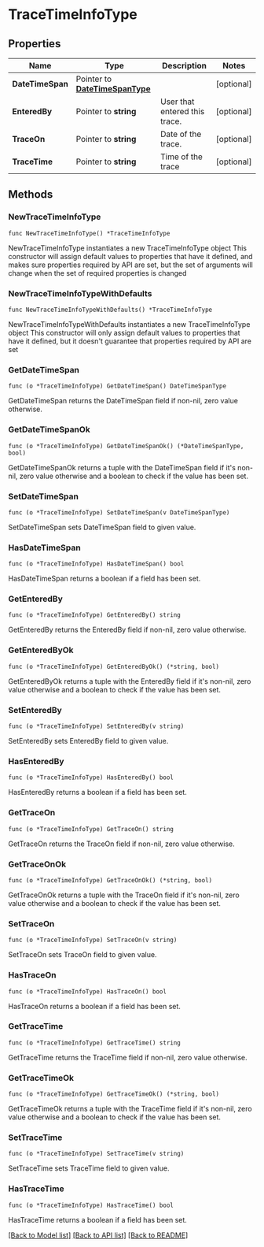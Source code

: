 # TraceTimeInfoType

## Properties

Name | Type | Description | Notes
------------ | ------------- | ------------- | -------------
**DateTimeSpan** | Pointer to [**DateTimeSpanType**](DateTimeSpanType.md) |  | [optional] 
**EnteredBy** | Pointer to **string** | User that entered this trace. | [optional] 
**TraceOn** | Pointer to **string** | Date of the trace. | [optional] 
**TraceTime** | Pointer to **string** | Time of the trace | [optional] 

## Methods

### NewTraceTimeInfoType

`func NewTraceTimeInfoType() *TraceTimeInfoType`

NewTraceTimeInfoType instantiates a new TraceTimeInfoType object
This constructor will assign default values to properties that have it defined,
and makes sure properties required by API are set, but the set of arguments
will change when the set of required properties is changed

### NewTraceTimeInfoTypeWithDefaults

`func NewTraceTimeInfoTypeWithDefaults() *TraceTimeInfoType`

NewTraceTimeInfoTypeWithDefaults instantiates a new TraceTimeInfoType object
This constructor will only assign default values to properties that have it defined,
but it doesn't guarantee that properties required by API are set

### GetDateTimeSpan

`func (o *TraceTimeInfoType) GetDateTimeSpan() DateTimeSpanType`

GetDateTimeSpan returns the DateTimeSpan field if non-nil, zero value otherwise.

### GetDateTimeSpanOk

`func (o *TraceTimeInfoType) GetDateTimeSpanOk() (*DateTimeSpanType, bool)`

GetDateTimeSpanOk returns a tuple with the DateTimeSpan field if it's non-nil, zero value otherwise
and a boolean to check if the value has been set.

### SetDateTimeSpan

`func (o *TraceTimeInfoType) SetDateTimeSpan(v DateTimeSpanType)`

SetDateTimeSpan sets DateTimeSpan field to given value.

### HasDateTimeSpan

`func (o *TraceTimeInfoType) HasDateTimeSpan() bool`

HasDateTimeSpan returns a boolean if a field has been set.

### GetEnteredBy

`func (o *TraceTimeInfoType) GetEnteredBy() string`

GetEnteredBy returns the EnteredBy field if non-nil, zero value otherwise.

### GetEnteredByOk

`func (o *TraceTimeInfoType) GetEnteredByOk() (*string, bool)`

GetEnteredByOk returns a tuple with the EnteredBy field if it's non-nil, zero value otherwise
and a boolean to check if the value has been set.

### SetEnteredBy

`func (o *TraceTimeInfoType) SetEnteredBy(v string)`

SetEnteredBy sets EnteredBy field to given value.

### HasEnteredBy

`func (o *TraceTimeInfoType) HasEnteredBy() bool`

HasEnteredBy returns a boolean if a field has been set.

### GetTraceOn

`func (o *TraceTimeInfoType) GetTraceOn() string`

GetTraceOn returns the TraceOn field if non-nil, zero value otherwise.

### GetTraceOnOk

`func (o *TraceTimeInfoType) GetTraceOnOk() (*string, bool)`

GetTraceOnOk returns a tuple with the TraceOn field if it's non-nil, zero value otherwise
and a boolean to check if the value has been set.

### SetTraceOn

`func (o *TraceTimeInfoType) SetTraceOn(v string)`

SetTraceOn sets TraceOn field to given value.

### HasTraceOn

`func (o *TraceTimeInfoType) HasTraceOn() bool`

HasTraceOn returns a boolean if a field has been set.

### GetTraceTime

`func (o *TraceTimeInfoType) GetTraceTime() string`

GetTraceTime returns the TraceTime field if non-nil, zero value otherwise.

### GetTraceTimeOk

`func (o *TraceTimeInfoType) GetTraceTimeOk() (*string, bool)`

GetTraceTimeOk returns a tuple with the TraceTime field if it's non-nil, zero value otherwise
and a boolean to check if the value has been set.

### SetTraceTime

`func (o *TraceTimeInfoType) SetTraceTime(v string)`

SetTraceTime sets TraceTime field to given value.

### HasTraceTime

`func (o *TraceTimeInfoType) HasTraceTime() bool`

HasTraceTime returns a boolean if a field has been set.


[[Back to Model list]](../README.md#documentation-for-models) [[Back to API list]](../README.md#documentation-for-api-endpoints) [[Back to README]](../README.md)


